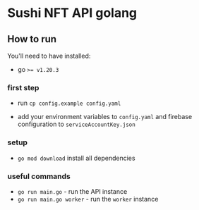 # Sushi NFT API golang

## How to run

You'll need to have installed:

- go `>= v1.20.3`

### first step

- run `cp config.example config.yaml`

- add your environment variables to `config.yaml` and firebase configuration to `serviceAccountKey.json`

### setup

- `go mod download` install all dependencies

### useful commands

- `go run main.go` - run the API instance
- `go run main.go worker` - run the `worker` instance
